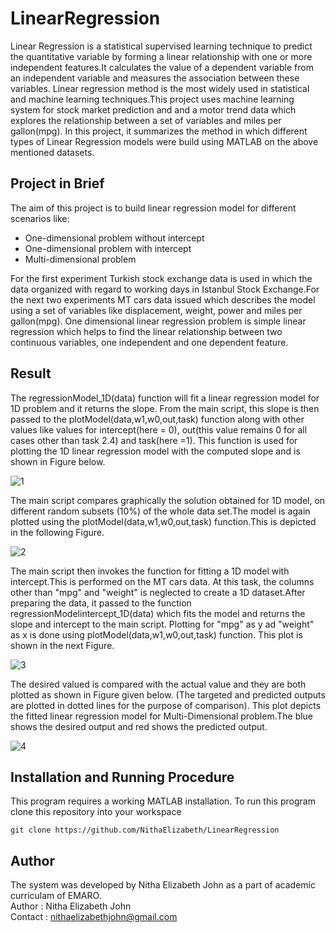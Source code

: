 # LinearRegression
Linear Regression is a statistical supervised learning technique to predict the quantitative variable by forming a linear relationship with one or more independent features.It calculates the value of a dependent variable from an independent variable and measures the association between these variables. Linear regression method is the most widely used in statistical and machine learning techniques.This project uses machine learning system for stock market prediction and and a motor trend data which explores the relationship between a set of variables and miles per gallon(mpg). In this project, it summarizes the method in which different types of Linear Regression models were build using MATLAB on the above mentioned datasets.
## Project in Brief
The aim of this project is to build linear regression model for different scenarios like:
* One-dimensional problem without intercept
* One-dimensional problem with intercept
* Multi-dimensional problem

For the first experiment Turkish stock exchange data is used in which the data organized with regard to working days in Istanbul Stock Exchange.For the next two experiments MT cars data issued which describes the model using a set of variables like displacement, weight, power and miles per gallon(mpg). One dimensional linear regression problem is simple linear regression which helps to find the linear relationship between two continuous variables, one independent and one dependent feature.
## Result
The regressionModel_1D(data) function will fit a linear regression model for 1D problem and it returns the slope. From the main script, this slope is then passed to the plotModel(data,w1,w0,out,task) function along with other values like values for intercept(here = 0), out(this value remains 0 for all cases other than task 2.4) and task(here =1). This function is used for plotting the 1D linear regression model with the computed slope and is shown in Figure below.

![1](https://user-images.githubusercontent.com/47361086/112375161-68090180-8cfc-11eb-8aef-4818d81b6851.PNG)

The main script compares graphically the solution obtained for 1D model, on different random subsets (10%) of the whole data set.The model is again plotted using the plotModel(data,w1,w0,out,task) function.This is depicted in the following Figure.

![2](https://user-images.githubusercontent.com/47361086/112375178-6b03f200-8cfc-11eb-8e69-0aae01173065.PNG)

The main script then invokes the function for fitting a 1D model with intercept.This is performed on the MT cars data. At this task, the columns other than "mpg" and "weight" is neglected to create a 1D dataset.After preparing the data, it passed to the function regressionModelintercept_1D(data) which fits the model and returns the slope and intercept to the main script. Plotting for "mpg" as y ad "weight" as x is done using plotModel(data,w1,w0,out,task) function. This plot is shown in the next Figure.

![3](https://user-images.githubusercontent.com/47361086/112375180-6c351f00-8cfc-11eb-8515-b9fd238a5d27.PNG)

The desired valued is compared with the actual value and they are both plotted as shown in Figure given below. (The targeted and predicted outputs are plotted in dotted lines for the purpose of comparison). This plot depicts the fitted linear regression model for Multi-Dimensional problem.The blue shows the desired output and red shows the predicted output.

![4](https://user-images.githubusercontent.com/47361086/112375194-70613c80-8cfc-11eb-9b45-0a76f0e08261.PNG)

## Installation and Running Procedure
This program requires a working MATLAB installation.
To run this program clone this repository into your workspace
```
git clone https://github.com/NithaElizabeth/LinearRegression
```
## Author
The system was developed by Nitha Elizabeth John as a part of academic curriculam of EMARO.\
Author  : Nitha Elizabeth John\
Contact : nithaelizabethjohn@gmail.com
